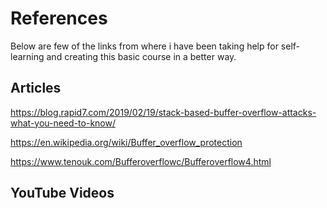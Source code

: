 # References
Below are few of the links from where i have been taking help for self-learning and creating this basic course in a better way.

## Articles
https://blog.rapid7.com/2019/02/19/stack-based-buffer-overflow-attacks-what-you-need-to-know/

https://en.wikipedia.org/wiki/Buffer_overflow_protection

https://www.tenouk.com/Bufferoverflowc/Bufferoverflow4.html

## YouTube Videos
